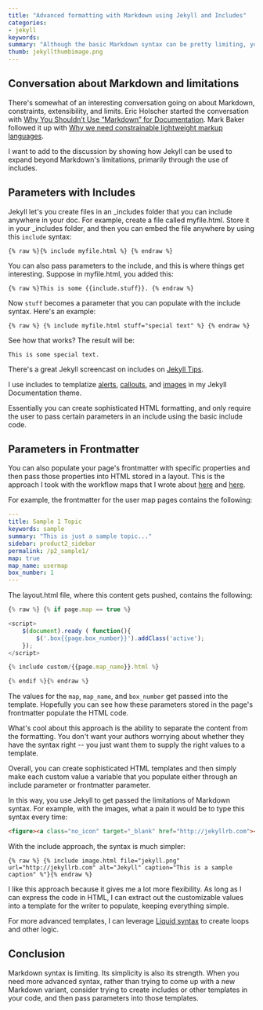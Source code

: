 ```yaml
---
title: "Advanced formatting with Markdown using Jekyll and Includes"
categories:
- jekyll
keywords:
summary: "Although the basic Markdown syntax can be pretty limiting, you can create more sophisticated HTML syntax and store them in templates. Using include syntax, you can pass parameters into these templates. This allows you to leverage more advanced HTML formatting (or other logic) without having to introduce that same level of complexity into your page authoring."
thumb: jekyllthumbimage.png
---
```


## Conversation about Markdown and limitations

There's somewhat of an interesting conversation going on about Markdown, constraints, extensibility, and limits. Eric Holscher started the conversation with [Why You Shouldn’t Use “Markdown” for Documentation][2]. Mark Baker followed it up with [Why we need constrainable lightweight markup languages][1].

I want to add to the discussion by showing how Jekyll can be used to expand beyond Markdown's limitations, primarily through the use of includes.

## Parameters with Includes

Jekyll let's you create files in an \_includes folder that you can include anywhere in your doc. For example, create a file called myfile.html. Store it in your \_includes folder, and then you can embed the file anywhere by using this `include` syntax:

```liquid
{% raw %}{% include myfile.html %} {% endraw %}
```

You can also pass parameters to the include, and this is where things get interesting. Suppose in myfile.html, you added this:

```liquid
{% raw %}This is some {{include.stuff}}. {% endraw %}
```

Now `stuff` becomes a parameter that you can populate with the include syntax. Here's an example:

```liquid
{% raw %} {% include myfile.html stuff="special text" %} {% endraw %}
```

See how that works? The result will be:

```
This is some special text.
```

There's a great Jekyll screencast on includes on [Jekyll Tips](http://jekyll.tips/jekyll-casts/includes/).

I use includes to templatize [alerts][3], [callouts][4], and [images][5] in my Jekyll Documentation theme.

Essentially you can create sophisticated HTML formatting, and only require the user to pass certain parameters in an include using the basic include code.

## Parameters in Frontmatter

You can also populate your page's frontmatter with specific properties and then pass those properties into HTML stored in a layout. This is the approach I took with the workflow maps that I wrote about [here][6] and [here][6].

For example, the frontmatter for the user map pages contains the following:

```yaml
---
title: Sample 1 Topic
keywords: sample
summary: "This is just a sample topic..."
sidebar: product2_sidebar
permalink: /p2_sample1/
map: true
map_name: usermap
box_number: 1
---
```

The layout.html file, where this content gets pushed, contains the following:

```js
{% raw %} {% if page.map == true %}

<script>
    $(document).ready ( function(){
        $('.box{{page.box_number}}').addClass('active');
    });
</script>

{% include custom/{{page.map_name}}.html %}

{% endif %}{% endraw %}
```

The values for the `map`, `map_name`, and `box_number` get passed into the template. Hopefully you can see how these parameters stored in the page's frontmatter populate the HTML code.

What's cool about this approach is the ability to separate the content from the formatting. You don't want your authors worrying about whether they have the syntax right -- you just want them to supply the right values to a template.

Overall, you can create sophisticated HTML templates and then simply make each custom value a variable that you populate either through an include parameter or frontmatter parameter.

In this way, you use Jekyll to get passed the limitations of Markdown syntax. For example, with the images, what a pain it would be to type this syntax every time:

```html
<figure><a class="no_icon" target="_blank" href="http://jekyllrb.com"><img class="docimage" src="http://idratherbewriting.com/documentation-theme-jekyll/images/jekyll.png" alt="Jekyll" /></a><figcaption>This is a sample caption</figcaption></figure>
```

With the include approach, the syntax is much simpler:

```liquid
{% raw %} {% include image.html file="jekyll.png" url="http://jekyllrb.com" alt="Jekyll" caption="This is a sample caption" %"}{% endraw %}
```

I like this approach because it gives me a lot more flexibility. As long as I can express the code in HTML, I can extract out the customizable values into a template for the writer to populate, keeping everything simple.

For more advanced templates, I can leverage [Liquid syntax][8] to create loops and other logic.

## Conclusion

Markdown syntax is limiting. Its simplicity is also its strength. When you need more advanced syntax, rather than trying to come up with a new Markdown variant, consider trying to create includes or other templates in your code, and then pass parameters into those templates.

[1]: http://everypageispageone.com/2016/06/05/why-we-need-constrainable-lightweight-markup-languages/

[2]: http://ericholscher.com/blog/2016/mar/15/dont-use-markdown-for-technical-docs/

[3]: http://idratherbewriting.com/documentation-theme-jekyll/mydoc_alerts/

[4]: http://idratherbewriting.com/documentation-theme-jekyll/mydoc_alerts/#callouts

[5]: http://idratherbewriting.com/documentation-theme-jekyll/mydoc_images/

[6]: http://idratherbewriting.com/2016/05/30/building-a-workflow-user-map-with-css-and-js/

[7]: http://idratherbewriting.com/2016/06/03/more-complex-user-maps-in-documentation-systems/

[8]: https://shopify.github.io/liquid/
